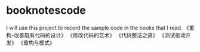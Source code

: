 # booknotescode
I will use this project to record the sample code in the books that I read.
《重构-改善既有代码的设计》
《修改代码的艺术》
《代码整洁之道》
《测试驱动开发》
《重构与模式》
